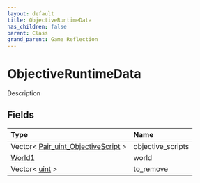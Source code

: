 ```yaml
---
layout: default
title: ObjectiveRuntimeData
has_children: false
parent: Class
grand_parent: Game Reflection
---
```

# ObjectiveRuntimeData
Description 

## Fields

| Type | Name |
|:----------|:--------------|
| Vector< [Pair_uint_ObjectiveScript](/riftbreaker-wiki/docs/game-reflection/classes/pair_uint__objective_script/) > | objective_scripts |
| [World1](/riftbreaker-wiki/docs/game-reflection/components/world1/) | world |
| Vector< [uint](/riftbreaker-wiki/docs/game-reflection/components/uint/) > | to_remove |


